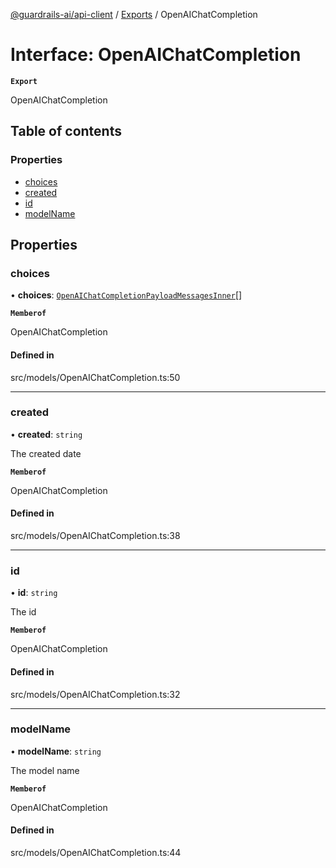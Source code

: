 [@guardrails-ai/api-client](../README.md) / [Exports](../modules.md) / OpenAIChatCompletion

# Interface: OpenAIChatCompletion

**`Export`**

OpenAIChatCompletion

## Table of contents

### Properties

- [choices](OpenAIChatCompletion.md#choices)
- [created](OpenAIChatCompletion.md#created)
- [id](OpenAIChatCompletion.md#id)
- [modelName](OpenAIChatCompletion.md#modelname)

## Properties

### choices

• **choices**: [`OpenAIChatCompletionPayloadMessagesInner`](OpenAIChatCompletionPayloadMessagesInner.md)[]

**`Memberof`**

OpenAIChatCompletion

#### Defined in

src/models/OpenAIChatCompletion.ts:50

___

### created

• **created**: `string`

The created date

**`Memberof`**

OpenAIChatCompletion

#### Defined in

src/models/OpenAIChatCompletion.ts:38

___

### id

• **id**: `string`

The id

**`Memberof`**

OpenAIChatCompletion

#### Defined in

src/models/OpenAIChatCompletion.ts:32

___

### modelName

• **modelName**: `string`

The model name

**`Memberof`**

OpenAIChatCompletion

#### Defined in

src/models/OpenAIChatCompletion.ts:44
